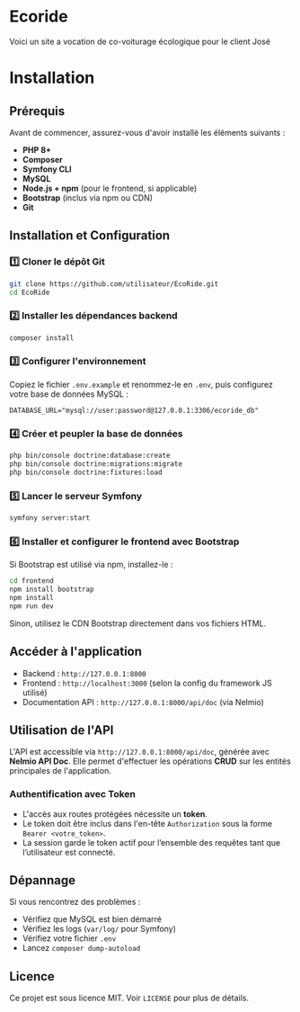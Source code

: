 # Ecoride 
Voici un site a vocation de co-voiturage écologique pour le client José 

# Installation

## Prérequis
Avant de commencer, assurez-vous d'avoir installé les éléments suivants :

- **PHP 8+**
- **Composer**
- **Symfony CLI**
- **MySQL**
- **Node.js + npm** (pour le frontend, si applicable)
- **Bootstrap** (inclus via npm ou CDN)
- **Git**

## Installation et Configuration

### 1️⃣ Cloner le dépôt Git
```bash
git clone https://github.com/utilisateur/EcoRide.git
cd EcoRide
```

### 2️⃣ Installer les dépendances backend
```bash
composer install
```

### 3️⃣ Configurer l'environnement
Copiez le fichier `.env.example` et renommez-le en `.env`, puis configurez votre base de données MySQL :
```dotenv
DATABASE_URL="mysql://user:password@127.0.0.1:3306/ecoride_db"
```

### 4️⃣ Créer et peupler la base de données
```bash
php bin/console doctrine:database:create
php bin/console doctrine:migrations:migrate
php bin/console doctrine:fixtures:load
```

### 5️⃣ Lancer le serveur Symfony
```bash
symfony server:start
```

### 6️⃣ Installer et configurer le frontend avec Bootstrap
Si Bootstrap est utilisé via npm, installez-le :
```bash
cd frontend
npm install bootstrap
npm install
npm run dev
```
Sinon, utilisez le CDN Bootstrap directement dans vos fichiers HTML.

## Accéder à l'application
- Backend : `http://127.0.0.1:8000`
- Frontend : `http://localhost:3000` (selon la config du framework JS utilisé)
- Documentation API : `http://127.0.0.1:8000/api/doc` (via Nelmio)

## Utilisation de l'API
L'API est accessible via `http://127.0.0.1:8000/api/doc`, générée avec **Nelmio API Doc**. Elle permet d'effectuer les opérations **CRUD** sur les entités principales de l'application.

### Authentification avec Token
- L'accès aux routes protégées nécessite un **token**.
- Le token doit être inclus dans l'en-tête `Authorization` sous la forme `Bearer <votre_token>`.
- La session garde le token actif pour l’ensemble des requêtes tant que l’utilisateur est connecté.

## Dépannage
Si vous rencontrez des problèmes :
- Vérifiez que MySQL est bien démarré
- Vérifiez les logs (`var/log/` pour Symfony)
- Vérifiez votre fichier `.env`
- Lancez `composer dump-autoload`

## Licence
Ce projet est sous licence MIT. Voir `LICENSE` pour plus de détails.

